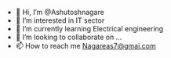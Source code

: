 - 👋 Hi, I’m @Ashutoshnagare
- 👀 I’m interested in IT sector
- 🌱 I’m currently learning Electrical engineering
- 💞️ I’m looking to collaborate on ...
- 📫 How to reach me Nagareas7@gmai.com

<!---
Ashutoshnagare/Ashutoshnagare is a ✨ special ✨ repository because its `README.md` (this file) appears on your GitHub profile.
You can click the Preview link to take a look at your changes.
--->
